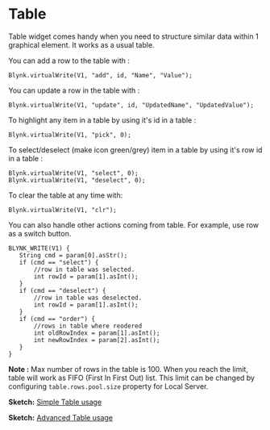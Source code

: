 # Table

Table widget comes handy when you need to structure similar data within 1 graphical element. It works as a usual table.

You can add a row to the table with :

```text
Blynk.virtualWrite(V1, "add", id, "Name", "Value");
```

You can update a row in the table with :

```text
Blynk.virtualWrite(V1, "update", id, "UpdatedName", "UpdatedValue");
```

To highlight any item in a table by using it's id in a table :

```text
Blynk.virtualWrite(V1, "pick", 0);
```

To select/deselect \(make icon green/grey\) item in a table by using it's row id in a table :

```text
Blynk.virtualWrite(V1, "select", 0);
Blynk.virtualWrite(V1, "deselect", 0);
```

To clear the table at any time with:

```text
Blynk.virtualWrite(V1, "clr");
```

You can also handle other actions coming from table. For example, use row as a switch button.

```text
BLYNK_WRITE(V1) {
   String cmd = param[0].asStr();
   if (cmd == "select") {
       //row in table was selected. 
       int rowId = param[1].asInt();
   }
   if (cmd == "deselect") {
       //row in table was deselected. 
       int rowId = param[1].asInt();
   }
   if (cmd == "order") {
       //rows in table where reodered
       int oldRowIndex = param[1].asInt();
       int newRowIndex = param[2].asInt();
   }
}
```

**Note :** Max number of rows in the table is 100. When you reach the limit, table will work as FIFO \(First In First Out\) list. This limit can be changed by configuring `table.rows.pool.size` property for Local Server.

**Sketch:** [Simple Table usage](https://github.com/blynkkk/blynk-library/blob/master/examples/Widgets/Table/Table_Simple/Table_Simple.ino)

**Sketch:** [Advanced Table usage](https://github.com/blynkkk/blynk-library/blob/master/examples/Widgets/Table/Table_Advanced/Table_Advanced.ino)

